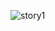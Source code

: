 
![story1](https://user-images.githubusercontent.com/39101501/147587160-5d98e1c0-f2a7-4674-a849-57e30554dbea.PNG)
